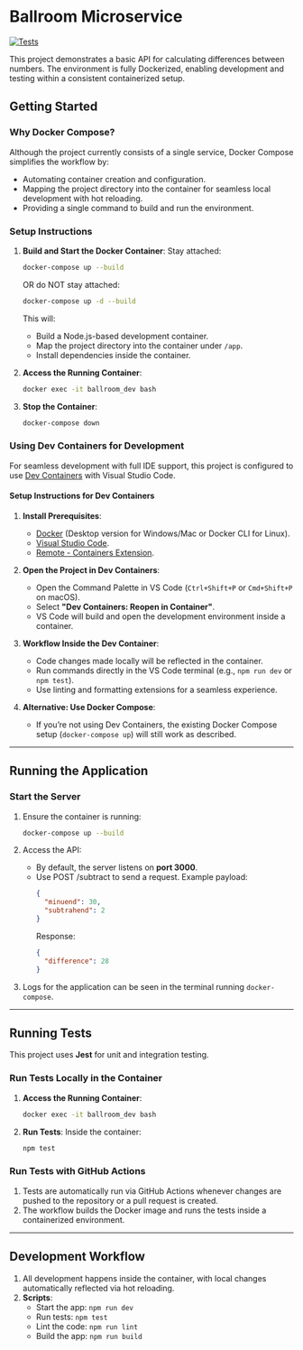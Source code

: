 # Ballroom Microservice
[![Tests](https://github.com/jedlimke/ballroom/actions/workflows/tests.yml/badge.svg)](https://github.com/jedlimke/ballroom/actions/workflows/tests.yml)

This project demonstrates a basic API for calculating differences between numbers. The environment is fully Dockerized, enabling development and testing within a consistent containerized setup.

## Getting Started

### Why Docker Compose?

Although the project currently consists of a single service, Docker Compose simplifies the workflow by:
- Automating container creation and configuration.
- Mapping the project directory into the container for seamless local development with hot reloading.
- Providing a single command to build and run the environment.

### Setup Instructions

1. **Build and Start the Docker Container**:
   Stay attached:
   ```bash
   docker-compose up --build
   ```
   OR do NOT stay attached:
   ```bash
   docker-compose up -d --build
   ```
   This will:
   - Build a Node.js-based development container.
   - Map the project directory into the container under `/app`.
   - Install dependencies inside the container.

2. **Access the Running Container**:
   ```bash
   docker exec -it ballroom_dev bash
   ```

3. **Stop the Container**:
   ```bash
   docker-compose down
   ```

### Using Dev Containers for Development

For seamless development with full IDE support, this project is configured to use [Dev Containers](https://code.visualstudio.com/docs/devcontainers/containers) with Visual Studio Code.

#### Setup Instructions for Dev Containers

1. **Install Prerequisites**:
   - [Docker](https://www.docker.com/products/docker-desktop) (Desktop version for Windows/Mac or Docker CLI for Linux).
   - [Visual Studio Code](https://code.visualstudio.com/).
   - [Remote - Containers Extension](https://marketplace.visualstudio.com/items?itemName=ms-vscode-remote.remote-containers).

2. **Open the Project in Dev Containers**:
   - Open the Command Palette in VS Code (`Ctrl+Shift+P` or `Cmd+Shift+P` on macOS).
   - Select **"Dev Containers: Reopen in Container"**.
   - VS Code will build and open the development environment inside a container.

3. **Workflow Inside the Dev Container**:
   - Code changes made locally will be reflected in the container.
   - Run commands directly in the VS Code terminal (e.g., `npm run dev` or `npm test`).
   - Use linting and formatting extensions for a seamless experience.

4. **Alternative: Use Docker Compose**:
   - If you’re not using Dev Containers, the existing Docker Compose setup (`docker-compose up`) will still work as described.


---

## Running the Application

### Start the Server

1. Ensure the container is running:
   ```bash
   docker-compose up --build
   ```

2. Access the API:
   - By default, the server listens on **port 3000**.
   - Use POST /subtract to send a request. Example payload:
     ```json
     {
       "minuend": 30,
       "subtrahend": 2
     }
     ```
     Response:
     ```json
     {
       "difference": 28
     }
     ```

3. Logs for the application can be seen in the terminal running `docker-compose`.

---

## Running Tests

This project uses **Jest** for unit and integration testing.

### Run Tests Locally in the Container

1. **Access the Running Container**:
   ```bash
   docker exec -it ballroom_dev bash
   ```

2. **Run Tests**:
   Inside the container:
   ```bash
   npm test
   ```

### Run Tests with GitHub Actions

1. Tests are automatically run via GitHub Actions whenever changes are pushed to the repository or a pull request is created.
2. The workflow builds the Docker image and runs the tests inside a containerized environment.

---

## Development Workflow

1. All development happens inside the container, with local changes automatically reflected via hot reloading.
2. **Scripts**:
   - Start the app: `npm run dev`
   - Run tests: `npm test`
   - Lint the code: `npm run lint`
   - Build the app: `npm run build`
